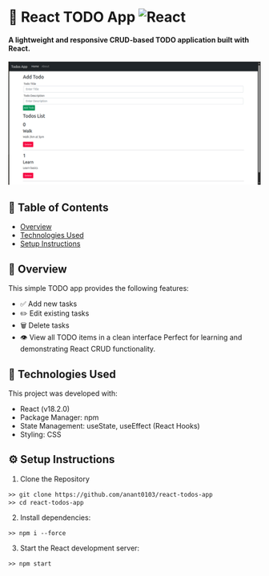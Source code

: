# 🚀 React TODO App ![React](https://img.shields.io/badge/react-%2320232a.svg?style=for-the-badge&logo=react&logoColor=%2361DAFB) 
#### A lightweight and responsive CRUD-based TODO application built with React.

![App image](https://github.com/anant0103/react-todos-app/blob/develop/Images/Screenshot%20from%202025-06-22%2011-24-26.png)

## 📑 Table of Contents
* [Overview](#overview)
* [Technologies Used](#Technologies-Used)
* [Setup Instructions](#setup-instructions)

## 📌 Overview
This simple TODO app provides the following features:
* ✅ Add new tasks
* ✏️ Edit existing tasks
* 🗑️ Delete tasks
* 👁️ View all TODO items in a clean interface
Perfect for learning and demonstrating React CRUD functionality.
	
## 🧰 Technologies Used
This project was developed with:
* React (v18.2.0)
* Package Manager: npm
* State Management: useState, useEffect (React Hooks)
* Styling: CSS
	
## ⚙️ Setup Instructions
1. Clone the Repository
```
>> git clone https://github.com/anant0103/react-todos-app
>> cd react-todos-app
```
2. Install dependencies:
```
>> npm i --force
```
3. Start the React development server:
```
>> npm start
```

